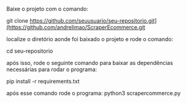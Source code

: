 Baixe o projeto com o comando:

git clone https://github.com/seuusuario/seu-repositorio.git](https://github.com/andrelimao/ScraperEcommerce.git


localize o diretório aonde foi baixado o projeto e rode o comando:


cd  seu-repositorio


após isso, rode o seguinte comando para baixar as dependências necessárias para rodar o programa:


pip install -r requirements.txt


após esse comando rode o programa:
python3 scrapercommerce.py

